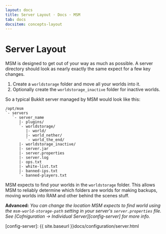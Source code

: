 ```yaml
---
layout: docs
title: Server Layout · Docs · MSM
tab: docs
docsitem: concepts-layout
---
```


Server Layout
=============

MSM is designed to get out of your way as much as possible. A server directory should look as nearly exactly the same expect for a few key changes.

1. Create a `worldstorage` folder and move all your worlds into it.
2. Optionally create the `worldstorage_inactive` folder for inactive worlds.

So a typical Bukkit server managed by MSM would look like this:

	/opt/msm
	`- servers
	   `- server_name
	      |- plugins/
	      `- worldstorage/
	         |- world/
	         |- world_nether/
	         `- world_the_end/
	      |- worldstorage_inactive/
	      |- server.jar
	      |- server.properties
	      |- server.log
	      |- ops.txt
	      |- white-list.txt
	      |- banned-ips.txt
	      `- banned-players.txt

MSM expects to find your worlds in the `worldstorage` folder. This allows MSM to reliably determine which folders are worlds for making backups, moving worlds into RAM and other behind the scenes stuff.

**Advanced:** *You can change the location MSM expects to find world using the `msm-world-storage-path` setting in your server's `server.properties` file. See [Cofniguration &rarr; Individual Server][config-server] for more info.*

[config-server]: {{ site.baseurl }}docs/configuration/server.html